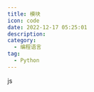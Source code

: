 ```yaml
---
title: 模块
icon: code
date: 2022-12-17 05:25:01
description:
category:
  - 编程语言
tag:
  - Python
---
```



js